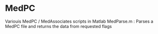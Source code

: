 # MedPC
Variouis MedPC / MedAssociates scripts in Matlab
MedParse.m : Parses a MedPC file and returns the data from requested flags
